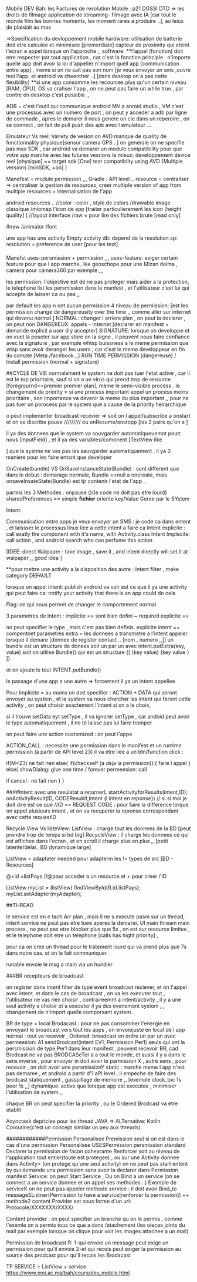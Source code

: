 Mobile DEV Bah:
les Factures de revolution Mobile : p21
DGSSI DTD => les droits de filmage
application de streaming- filmage avec IA [car tout le monde film les bonnes moments, les moment rares a produire ..], au leiux de plaisiait au max

=>Specification du devloppement mobile
hardware:
utilisation de batterie doit etre calculee et minimisee [premordiale]
capteur de proximity qui eteint l'ecran e  appel lorsque on l'approche ,,
software:
**l'appel (fonction) doit etre respecter par tout application , car c'est la fonction principle .
n'importe quelle app doit avoir la loi d'appeller n'import quell app [communication entre app] , meme si on ne sait pas son nom [je veux envoyer un sms ,ouvre moi l'app, et android va cheercher ..] [dans desktop on a pas cette flexibility]
**si une app consomme les recources plus qu'un certain niveau [RAM, CPU]. OS va crahser l'app ,
on ne peut pas faire un while true , par contre en desktop c'est possible ,,


ADB = c'est l'outil qui communique android MV a anroid studio , VM c'est une processus avec un numero de port , on peut y acceder a adb par ligne de commade , apres le demarer il nous genere un cle dans un reperoire , on se connect , on fait de pull push des apk avec l emulateur ...

Emulateur Vs reel:
Variety de vesion on AVD
manque de quality de fonctionnality physique[sensor camera GPS ..]
 on generale on ne specifie pas max SDK , car android va demarer un module compatibility pour que votre app marche avec les futures vesrions
le mieux:
developpement device  reel [physique] == target sdk [One]
test compatibilty  using AVD {Multiple versions [minSDK, +oo] }

Manefest = module permission ,,,
Gradle : API level ..
resource = centraliser => centraliser la gestion de resources, creer multiple version of app from multiple resources  +  internalisation de l'app

android resources ..
//color : color , style de colors
/drawable image classique
/miomap l'icon de app [traiter particulierement les icon [height quality] ]
//layout interface
/raw = pour lire des fichiers brute [read only]

#new
/animator
/font


une app has une activity
Empty activity
db:  depend de la resolution
sp: resolution + preference de user [pour les text]



####
Manefst
uses-persmission  + permission ,,,
uses-feature: exiger certain feature pour que l app marche, like geoschope pour une MIzan delma , camera pour camera360 par exemple ,,,

les permission:
l'objective est de ne pas proteger mais aider a la protection, le telephone list les persmission dans le manfest , et l'utilisateur c'est lui qui accepte de laisser ca ou pas ,,

par default les app n ont aucun permission
4 niveau de permission: [est les permission change de dangereusity over the time ,, comme aller sur internet qui devenu normal 
]
NORMAL: changer l arriere plan , on peut la declarer , on peut non
DANGEREUX: appels - internet [declarer en manifest + demande explicit a user d y accepter]
SIGNATURE: lorsque on developpe et on vuet la poseter sur app store on la signe , il peuvent nous faire confiance avec la signature , par exemple whtsp buissness a le meme permission que wtsp sans avoir deranger les users , car c'est le meme developpeur en fin du compte [Meta /facebook ,,]
RUN TIME PERMISSION (dangereuse) / Install permission (normal + signature)


##CYCLE DE VIE
normalement le system ne doit pas tuer l'etat active , car il est le top prioritaire, sauf si on a un virus qui prend trop de resource [foregrournd==premier premier plan], meme le semi-visible process .
le changement de priority = si une process important appel un process moins prioritaire , son importance va devenir la meme du plus important ,, pour ne pas tuer un porocess par le system que a cause de la priority heirarchique

o peut implementer broadcast recevier => soit on l appel/subscribe a onstart et on se discribe pause ///////// ou onResume/onstopp [les 2 pairs qu'on a ]

il ya des donnees que le system va souvgarder automatiqueuemnt poutr nous [InputField] , et il ya des variables/comonent [TextView like<p>] que le systme ne vas pas les sauvgarder auromatiquement , il ya 3 maniere pour les faire entant que developer

OnCreate(bundle) VS OnSaveInstanceState(Bundle) : sont different que dans le debut : demarage normale, Bundle ==null a oncreate, mais onsaveInsateState(Bundle) est tjr contenir l'etat de l'app , 

parmis les 3 Methodes :
onpause (){le code ne doit pas etre lourd}
sharedPreferences == simple **fichier** oriente key/Value Geree par le SYstem

Intent:

Communication entre apps
je veux envoyer un SMS : je code ca dans entent , et laissser le processus linux liee a cette intent a faire ca
Intent explicite : call exatly the component with it's name, with Activity.class
Intent Implecite: call action , and android search who can perfume this action

[IDEE: direct Walpaper : take image , save it , and intent directly will set it at walpaper ,, good idea ]

**pour mettre une activity a la disposition des autre : Intent filter , make category DEFAULT

lorsque on appel intent: publish
android va voir est ce que il ya une activity qui peut faire ca: notify your activity that there is an app could do cela

Flag: ce qui nous permet de changer le comportement normal

3 parametres de Intent :
implicite  == sont bien defini ~ required
explicite ==

on peut specifier le type , mais c'est pas bien definis.
explicite intent == compentnet parametres
extra = les donnees a transmetre a l'intent appeler lorsque il demare [donnee de register contact .. [nom , numero ,,]]
un bundle  est un structure de donees
soit un par un avec intent.putExtra(key, value)
soit on utilise Bundle() qui est un structure {[
{key value}
{key value }
]}

et on ajoute le tout iNTENT.putBundle()

le passage d'une app a une autre => forcement il ya un intent appellee

Pour Implicite = au moins on doit specifier :
ACTION + DATA qui seront envoyer au system , et le system va nous chercher les intent qui feront cette activity , on peut choisir exactement l'intent si on a le choix,

si il trouve setData eyt setType , il va ignorer setType , car andoid peut avoir le type automatiquement , il ne te laisse pas lui faire tromper

on peut faire une action customized :
<intentFilter bonjout.ACTION >
on peut l'appe


ACTION_CALL : necessite une permission dans le manifest et un runtime permission (a partir de API level 23)
il va etre liee a un btn/function click :

if(M<23) ne fait rien
else{
if(checkself [a deja la permission]):{
faire l appel
}
else{
showDialog: give one time / forever permeesion: call

if cancel : ne fait rien
}
}

####Intent avec une resulatat a returnerL
startActivityforResults(intent,ID);
onActivityResult(ID, CODEResuklt,Intent {l intent en reponse})
// si si moi je doit dire est ce que
//ID == REQUEST CODE  : pour faire la difference lorque on appel plusieurs intent , et on va recuperer la reponse correspondant avec cette requestID

Recycle View Vs listeView:
ListView : charge tout les donnees de la BD [peut prendre trop de temps si bd big]
RecycleView : il charge les donnees ce qui est affichee dans l'ecran , et on scroll il charge plus en plus ,, [petit latente/delai , BD dynamique large]

ListView = adaptater needed pour adapterm les != types de src [BD - Resources]

@+id =listPays  //@pour acceder a un resource et + pour creer l'ID

ListView myList = (listView) findViewById(R.id.listPays);
myList.setAdapter(myAdapter);

##THREAD

le service est en e tach Arr plan , mais il ne s execute pasm sur un thread,
intent service ne peut pas etre tuee aperes la demarer.
UI main thream main process , ne peut pas etre blocker plus que 5s , on est sur resource limitee , et le telephone doit etre un telephone [calls has hight priority] ,

pour ca on cree un thread pour le tratement lourd qui va prend plus que 7s dans notre cas. et on le fait communiquer.

runable envoie le msg a main via un hundler

###BR
recepteurs de broadcast

on register dans intent filter de type event broadcast reciever, et on l'appel avec intent.
et dans le cas de broadcast , on va les executer tout ,
 l'utilisateur ne vas rien choisir , contraireemnt a intent/activity , il y a une seul activity a choisir et a executer
 il ya des evenement system ,,, changement de n'import quelle comporsant system.

BR de type = local Brodacast : pour ne pas consommer l'energie en  envoyant le broadcast vers tout les apps , on envoiejuste en local de l app
normal : tout va recevoir , Ordered: broadcast en ordre un par un
avec permeesion: A1 sendBrodcast(intent EV1, Permission Per1)
seuls qui ont la persmission de type Per1 dans leur manifest , peuvent recevoir BR,
cad Brodcast ne va pas BRODCASeTer a a tout le monde,
et aussi il y a dans le sens inverse , pour envoyer in doit avoir le parmission X , autre sens ,
 pour recevoir , on doit avoir une persmissionY
static : marche meme l app n'est pas demaree , et android a partir d'1 aPI level ,
il empeche de faire des brodcast statiquement , gasspillage de memoire ,, [exemple clock_toc 1s peer 1s ,,]
dynamique: active que lorsque app est executee , minimiser l'utilisation de system ,,

chaque BR on peut specifier la priority , ou le Ordered Brodcast va etre etablit

Asynctask depriciee pour les thread JAVA => ALTernative: Kotlin Coroutine(c'est un concept similiar un peu aux threads)


############Permission Personalisee
Premission seul si on est dans le cas d'une permission Personalisee
USESPermission persmission standard
Declarer la permission de facon cohearante
Renforcer soit au niveau de l'application tout entier(toute est protegee) , ou sur une Activity donnee dans Activity> (on protege qu'une seul activity)
on ne peut pas start entent by <intentFilter> qui demande une permission sans avoir la declarer dans Permission manifest
Service: on peut Start Service , Ou on Bind a un service (on se connect a un service donnee et on appel ses methodes ..)
Exemple de serviceK on ne peut pas appeler methode service :
il doit avoir Bind_to messageSListner(Permission to have a service[renforcer la permission]) ++ methode2
content Provider est sous forme d'un uri: Protocole/XXXXXXX/XXXX/

Content provider : on peut specifier un branche qu on le permis , comme l'exemle on a permis tous 
ce que a dans /atachement (les oieces joints du mail par exemple lorsque on clique pour voir les images
 attachee a un mail)

 Permission de broadcast R:
 1-qui envoie un message peut exige un permission pour qu'il envoie
 2-et qui recois peut exiger la permission au source des prodcast pour qu'il recois les Brodacast

TP SERVICE = ListView + service
https://www.emi.ac.ma/bah/cours/dev_mobile.html








